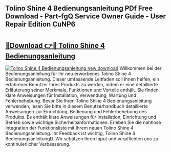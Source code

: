## Tolino Shine 4 Bedienungsanleitung PDf Free Download - Part-fgQ Service Owner Guide - User Repair Edition CuNP6

# <h2><a href="http://df0hga.blite.top/?on=Tolino+Shine+4+Bedienungsanleitung">🔗Download 👉🔴 Tolino Shine 4 Bedienungsanleitung</a></h2>

[![Tolino Shine 4 Bedienungsanleitung new download](https://i.imgur.com/lujVjoI.png)](http://df0hga.blite.top/?on=Tolino+Shine+4+Bedienungsanleitung)
Willkommen bei der Bedienungsanleitung für Ihr neu erworbenes Tolino Shine 4 Bedienungsanleitung. Dieser umfassende Leitfaden soll Ihnen helfen, ein erfahrener Benutzer Ihres Produkts zu werden, indem er eine detaillierte Erläuterung seiner Merkmale, Funktionen und Vorteile enthält. Sie finden klare Anweisungen für Installation, Verwendung, Wartung und Fehlerbehebung. Bevor Sie Ihren Tolino Shine 4 Bedienungsanleitung verwenden, lesen Sie bitte in diesem Benutzerhandbuch detaillierte Anweisungen zur Einrichtung, Bedienung und Fehlerbehebung des Produkts. Es enthält klare Anweisungen für Installation, Einrichtung und Betrieb sowie wichtige Sicherheitsinformationen. Erleben Sie die nahtlose Integration der Funktionsliste mit Ihrem neuen Tolino Shine 4 Bedienungsanleitung. Ihr Feedback ist wichtig, Tolino Shine 4 BedienungsanleitungD. Wir schätzen Ihren Input und verpflichten uns zu kontinuierlicher Verbesserung.
